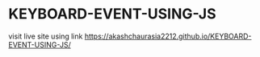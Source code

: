 # KEYBOARD-EVENT-USING-JS

visit live site using link
https://akashchaurasia2212.github.io/KEYBOARD-EVENT-USING-JS/
